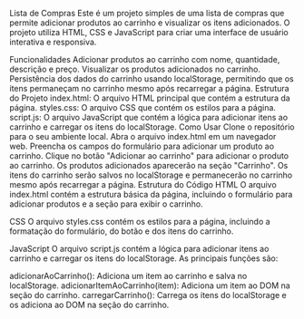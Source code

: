 Lista de Compras
Este é um projeto simples de uma lista de compras que permite adicionar produtos ao carrinho e visualizar os itens adicionados. O projeto utiliza HTML, CSS e JavaScript para criar uma interface de usuário interativa e responsiva.

Funcionalidades
Adicionar produtos ao carrinho com nome, quantidade, descrição e preço.
Visualizar os produtos adicionados no carrinho.
Persistência dos dados do carrinho usando localStorage, permitindo que os itens permaneçam no carrinho mesmo após recarregar a página.
Estrutura do Projeto
index.html: O arquivo HTML principal que contém a estrutura da página.
styles.css: O arquivo CSS que contém os estilos para a página.
script.js: O arquivo JavaScript que contém a lógica para adicionar itens ao carrinho e carregar os itens do localStorage.
Como Usar
Clone o repositório para o seu ambiente local.
Abra o arquivo index.html em um navegador web.
Preencha os campos do formulário para adicionar um produto ao carrinho.
Clique no botão "Adicionar ao carrinho" para adicionar o produto ao carrinho.
Os produtos adicionados aparecerão na seção "Carrinho".
Os itens do carrinho serão salvos no localStorage e permanecerão no carrinho mesmo após recarregar a página.
Estrutura do Código
HTML
O arquivo index.html contém a estrutura básica da página, incluindo o formulário para adicionar produtos e a seção para exibir o carrinho.

CSS
O arquivo styles.css contém os estilos para a página, incluindo a formatação do formulário, do botão e dos itens do carrinho.

JavaScript
O arquivo script.js contém a lógica para adicionar itens ao carrinho e carregar os itens do localStorage. As principais funções são:

adicionarAoCarrinho(): Adiciona um item ao carrinho e salva no localStorage.
adicionarItemAoCarrinho(item): Adiciona um item ao DOM na seção do carrinho.
carregarCarrinho(): Carrega os itens do localStorage e os adiciona ao DOM na seção do carrinho.

